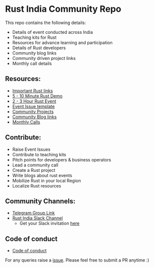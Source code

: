 # Rust India Community Repo

This repo contains the following details:

* Details of event conducted across India
* Teaching kits for Rust
* Resources for advance learning and participation
* Details of Rust developers
* Community blog links
* Community driven project links
* Monthly call details

## Resources: 

* [Important Rust links](/Important_links.md)
* [5 - 10 Minute Rust Demo](/short_demo)
* [2 - 3 Hour Rust Event](/long_demo)
* [Event Issue template](/Event_issue_format.md)
* [Community Projects](/community_projects.md)
* [Community Blog links](/community_blog.md)
* [Monthly Calls](/monthly_calls.md)

## Contribute:

* Raise Event Issues
* Contribute to teaching kits
* Pitch points for developers & business operators
* Lead a community call
* Create a Rust project
* Write blogs about rust events
* Mobilize Rust in your local Region
* Localize Rust resources

## Community Channels: 
* [Telegram Group Link](https://t.me/joinchat/AAAAAEFQaXicCPeaeVIm_Q)
* [Rust India Slack Channel](https://rustindia.slack.com) 
  - Get your Slack invitation [here](http://rustindia.herokuapp.com/) 

## Code of conduct
* [Code of conduct](/code_of_conduct.md)

For any queries raise a [issue](https://github.com/MozillaIndia/RustIndia/issues). Please feel free to submit a PR anytime :) 
